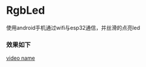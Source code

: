 # RgbLed
使用android手机通过wifi与esp32通信，并丝滑的点亮led

### 效果如下
[video name](https://github.com/SoyBeanMilkx/RgbLed/blob/main/show.mp4)
